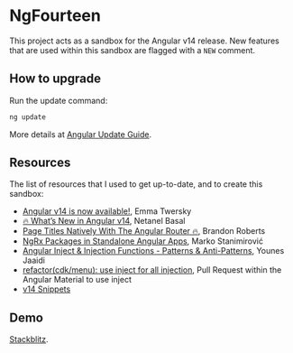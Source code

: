# NgFourteen

This project acts as a sandbox for the Angular v14 release.
New features that are used within this sandbox are flagged with a `NEW` comment.

## How to upgrade

Run the update command:

```bash
ng update
```

More details at [Angular Update Guide](https://update.angular.io/).

## Resources

The list of resources that I used to get up-to-date, and to create this sandbox:

- [Angular v14 is now available!](https://blog.angular.io/angular-v14-is-now-available-391a6db736af'), Emma Twersky
- [🔥 What’s New in Angular v14](https://netbasal.com/whats-new-in-angular-v14-df1b0c5d5e2f'), Netanel Basal
- [Page Titles Natively With The Angular Router 🔥](https://dev.to/brandontroberts/setting-page-titles-natively-with-the-angular-router-393j'), Brandon Roberts
- [NgRx Packages in Standalone Angular Apps](https://dev.to/markostanimirovic/using-ngrx-packages-in-standalone-angular-apps-4mga-temp-slug-3946368'), Marko Stanimirović
- [Angular Inject & Injection Functions - Patterns & Anti-Patterns](https://marmicode.io/blog/angular-inject-and-injection-functions'), Younes Jaaidi
- [refactor(cdk/menu): use inject for all injection](https://github.com/angular/components/pull/24941'), Pull Request within the Angular Material to use inject
- [v14 Snippets](https://twitter.com/search?q=from%3A%40angular%20%23ngUpdate&src=typed_query&f=live)

## Demo

[Stackblitz](https://stackblitz.com/github/timdeschryver/ng-fourteen).
